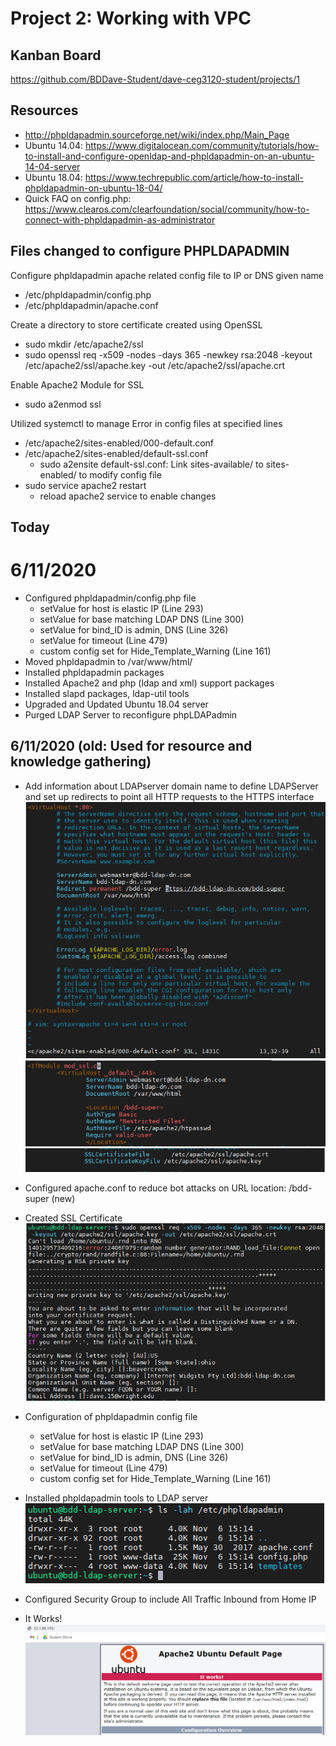 # Project 2:  Working with VPC

## Kanban Board
https://github.com/BDDave-Student/dave-ceg3120-student/projects/1

## Resources
- http://phpldapadmin.sourceforge.net/wiki/index.php/Main_Page
- Ubuntu 14.04: https://www.digitalocean.com/community/tutorials/how-to-install-and-configure-openldap-and-phpldapadmin-on-an-ubuntu-14-04-server
- Ubuntu 18.04: https://www.techrepublic.com/article/how-to-install-phpldapadmin-on-ubuntu-18-04/
- Quick FAQ on config.php:  https://www.clearos.com/clearfoundation/social/community/how-to-connect-with-phpldapadmin-as-administrator

## Files changed to configure PHPLDAPADMIN
Configure phpldapadmin apache related config file to IP or DNS given name
- /etc/phpldapadmin/config.php
- /etc/phpldapadmin/apache.conf  

Create a directory to store certificate created using OpenSSL
- sudo mkdir /etc/apache2/ssl  
- sudo openssl req -x509 -nodes -days 365 -newkey rsa:2048 -keyout /etc/apache2/ssl/apache.key -out /etc/apache2/ssl/apache.crt

Enable Apache2 Module for SSL
- sudo a2enmod ssl

Utilized systemctl to manage Error in config files at specified lines
- /etc/apache2/sites-enabled/000-default.conf
- /etc/apache2/sites-enabled/default-ssl.conf
  - sudo a2ensite default-ssl.conf: Link sites-available/ to sites-enabled/ to modify config file
- sudo service apache2 restart
  - reload apache2 service to enable changes
  
## Today

# 6/11/2020
- Configured phpldapadmin/config.php file
  - setValue for host is elastic IP (Line 293)
  - setValue for base matching LDAP DNS (Line 300)
  - setValue for bind_ID is admin, DNS (Line 326)
  - setValue for timeout (Line 479)
  - custom config set for Hide_Template_Warning (Line 161)
- Moved phpldapadmin to /var/www/html/
- Installed phpldapadmin packages
- Installed Apache2 and php (ldap and xml) support packages
- Installed slapd packages, ldap-util tools
- Upgraded and Updated Ubuntu 18.04 server
- Purged LDAP Server to reconfigure phpLDAPadmin  

## 6/11/2020 (old: Used for resource and knowledge gathering)
- Add information about LDAPserver domain name to define LDAPServer and set up redirects to point all HTTP requests to the HTTPS interface  
![configure apache HTTP](images/project2-apache-configHTTP.PNG)  
![configure apache HTTPS](images/project2-apache-configHTTPS-DNS.PNG)
![configure apache cert](images/project2-apache-configHTTPS-cert.PNG)

- Configured apache.conf to reduce bot attacks on URL location:  /bdd-super (new)
- Created SSL Certificate  
![SSL-cert](images/project2-sslcert.PNG)
- Configuration of phpldapadmin config file
  - setValue for host is elastic IP (Line 293)
  - setValue for base matching LDAP DNS (Line 300)
  - setValue for bind_ID is admin, DNS (Line 326)
  - setValue for timeout (Line 479)
  - custom config set for Hide_Template_Warning (Line 161)
- Installed phpldapadmin tools to LDAP server  
![phpldapadmin install](images/project2-phpldapadmins-install.PNG)
- Configured Security Group to include All Traffic Inbound from Home IP
- It Works!
![It works!](images/project2-apache-itworks.PNG)
